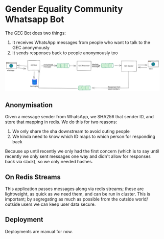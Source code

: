 # Gender Equality Community Whatsapp Bot

The GEC Bot does two things:

1. It receives WhatsApp messages from people who want to talk to the GEC anonymously
2. It sends responses back to people anonymously too

![Infrastructure diagram showing how GEC components talk to one another](doc/gec-bots-arch.svg)


## Anonymisation

Given a message sender from WhatsApp, we SHA256 that sender ID, and store that mapping in redis. We do this for two reasons:

1. We only share the sha downstream to avoid outing people
2. We kinda need to know which ID maps to which person for responding back

Because up until recently we only had the first concern (which is to say until recently we only sent messages one way and didn't allow for responses back via slack), so we only needed hashes.


## On Redis Streams

This application passes messages along via redis streams; these are lightweight, as quick as we need them, and can be run in cluster. This is important; by segregating as much as possible from the outside world/ outside users we can keep user data secure.


## Deployment

Deployments are manual for now.
